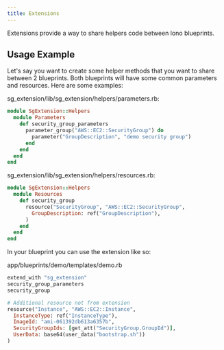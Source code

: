 ```yaml
---
title: Extensions
---
```


Extensions provide a way to share helpers code between lono blueprints.

## Usage Example

Let's say you want to create some helper methods that you want to share between 2 blueprints.  Both blueprints will have some common parameters and resources.  Here are some examples:

sg_extension/lib/sg_extension/helpers/parameters.rb:

```ruby
module SgExtension::Helpers
  module Parameters
    def security_group_parameters
      parameter_group("AWS::EC2::SecurityGroup") do
        parameter("GroupDescription", "demo security group")
      end
    end
  end
end
```

sg_extension/lib/sg_extension/helpers/resources.rb:

```ruby
module SgExtension::Helpers
  module Resources
    def security_group
      resource("SecurityGroup", "AWS::EC2::SecurityGroup",
        GroupDescription: ref("GroupDescription"),
      )
    end
  end
end
```

In your blueprint you can use the extension like so:

app/blueprints/demo/templates/demo.rb

```ruby
extend_with "sg_extension"
security_group_parameters
security_group

# Additional resource not from extension
resource("Instance", "AWS::EC2::Instance",
  InstanceType: ref("InstanceType"),
  ImageId: "ami-061392db613a6357b",
  SecurityGroupIds: [get_att("SecurityGroup.GroupId")],
  UserData: base64(user_data("bootstrap.sh"))
)
```


